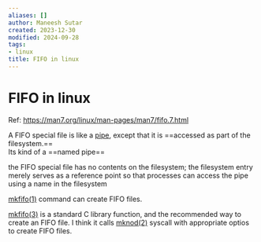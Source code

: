 ```yaml
---
aliases: []
author: Maneesh Sutar
created: 2023-12-30
modified: 2024-09-28
tags:
- linux
title: FIFO in linux
---
```


# FIFO in linux

Ref: <https://man7.org/linux/man-pages/man7/fifo.7.html>

A FIFO special file is like a [pipe](pipe.md), except that it is ==accessed as part of the filesystem.==  
Its kind of a ==named pipe==

the FIFO special file has no contents on the filesystem; the filesystem entry merely serves as a reference point so that processes can access the pipe using a name in the filesystem

[mkfifo(1)](https://man7.org/linux/man-pages/man1/mkfifo.1.html) command can create FIFO files.

[mkfifo(3)](https://man7.org/linux/man-pages/man3/mkfifo.3.html) is a standard C library function, and the recommended way to create an FIFO file. I think it calls [mknod(2)](https://man7.org/linux/man-pages/man2/mknod.2.html) syscall with appropriate optios to create FIFO files.
